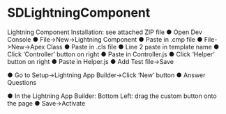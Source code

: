 # SDLightningComponent

Lightning Component Installation: see attached ZIP file
● Open Dev Console
● File->New->Lightning Component
● Paste in .cmp file
● File->New->Apex Class
● Paste in .cls file
● Line 2 paste in template name
● Click ‘Controller’ button on right
● Paste in Controller.js
● Click ‘Helper’ button on right
● Paste in Helper.js
● Add Test file->Save

● Go to Setup->Lightning App Builder->Click ‘New’ button
● Answer Questions

● In the Lightning App Builder: Bottom Left: drag the custom button onto the page
● Save->Activate
